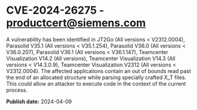 # CVE-2024-26275 - productcert@siemens.com

A vulnerability has been identified in JT2Go (All versions < V2312.0004), Parasolid V35.1 (All versions < V35.1.254), Parasolid V36.0 (All versions < V36.0.207), Parasolid V36.1 (All versions < V36.1.147), Teamcenter Visualization V14.2 (All versions), Teamcenter Visualization V14.3 (All versions < V14.3.0.9), Teamcenter Visualization V2312 (All versions < V2312.0004). The affected applications contain an out of bounds read past the end of an allocated structure while parsing specially crafted X_T files. This could allow an attacker to execute code in the context of the current process.

**Publish date:** 2024-04-09
